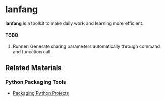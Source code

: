 # lanfang

**lanfang** is a toolkit to make daily work and learning more efficient.







#### TODO

1. Runner: Generate sharing parameters automatically through command and funcation call.



## Related Materials

### Python Packaging Tools

- [Packaging Python Projects](https://packaging.python.org/tutorials/packaging-projects/)

